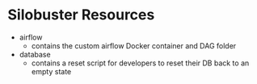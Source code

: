 # Silobuster Resources

- airflow
  - contains the custom airflow Docker container and DAG folder
- database
  - contains a reset script for developers to reset their DB back to an empty state
